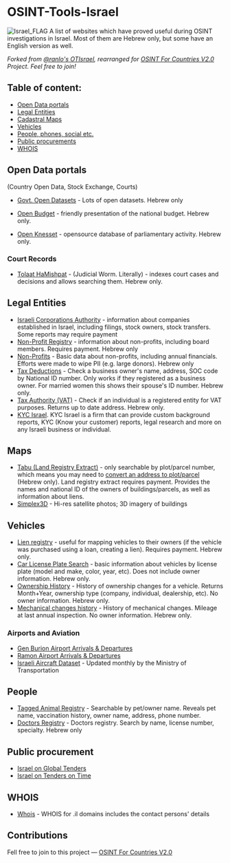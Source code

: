 # OSINT-Tools-Israel
<img src="https://upload.wikimedia.org/wikipedia/commons/thumb/d/d4/Flag_of_Israel.svg/1200px-Flag_of_Israel.svg.png" alt="Israel_FLAG"/>
A list of websites which have proved useful during OSINT investigations in Israel. Most of them are Hebrew only, but some have an English version as well.

*Forked from [@ranlo's OTIsrael](https://github.com/ranlo/OSINT-Tools-Israel), rearranged for [OSINT For Countries V2.0](https://github.com/paulpogoda/OSINT-for-countries-V2.0) Project. Feel free to join!*

## Table of content:
 - [Open Data portals](#open-data-portals)
 - [Legal Entities](#legal-entities)
 - [Cadastral Maps](#maps)
 - [Vehicles](#vehicles)
 - [People, phones, social etc.](#people)
 - [Public procurements](#public-procurement)
 - [WHOIS](#whois)

## Open Data portals
(Country Open Data, Stock Exchange, Courts)
- [Govt. Open Datasets](https://data.gov.il/dataset) - Lots of open datasets. Hebrew only

- [Open Budget](https://next.obudget.org/) - friendly presentation of the national budget. Hebrew only.

- [Open Knesset](https://oknesset.org/) - opensource database of parliamentary activity. Hebrew only.

### Court Records
- [Tolaat HaMishpat](https://xn----8hcborozt8bdd.xn--9dbq2a/%D7%97%D7%99%D7%A4%D7%95%D7%A9#gsc.tab=0) - (Judicial Worm. Literally) - indexes court cases and decisions and allows searching them. Hebrew only.

## Legal Entities
- [Israeli Corporations Authority](https://www.gov.il/en/service/company_extract) - information about companies established in Israel, including filings, stock owners, stock transfers. Some reports may require payment
- [Non-Profit Registry](https://ica.justice.gov.il/Request/OpenRequest?rt=ExposeDocumentsAssociation) - information about non-profits, including board members. Requires payment. Hebrew only
- [Non-Profits](https://www.guidestar.org.il/home) - Basic data about non-profits, including annual financials. Efforts were made to wipe PII (e.g. large donors). Hebrew only
- [Tax Deductions](https://taxinfo.taxes.gov.il/gmishurim/firstPage.aspx) - Check a business owner's name, address, SOC code by National ID number. Only works if they registered as a business owner. For married women this shows their spouse's ID number. Hebrew only.
- [Tax Authority (VAT)](https://taxinfo.taxes.gov.il/emosek/wHzanatTik.aspx) - Check if an individual is a registered entity for VAT purposes. Returns up to date address. Hebrew only.
- [KYC Israel](https://www.kycisrael.com/companies/). KYC Israel is a firm that can provide custom background reports, KYC (Know your customer) reports, legal research and more on any Israeli business or individual.

## Maps
- [Tabu (Land Registry Extract)](https://www.gov.il/en/service/land_registration_extract) - only searchable by plot/parcel number, which means you may need to [convert an address to plot/parcel](https://www.gov.il/apps/mapi/parcel_address/parcel_address.html) (Hebrew only). Land registry extract requires payment. Provides the names and national ID of the owners of buildings/parcels, as well as information about liens.
- [Simplex3D](https://simplex3d.co.il/?en) - Hi-res satellite photos; 3D imagery of buildings

## Vehicles
- [Lien registry](https://www.gov.il/he/service/pawn_perusal) - useful for mapping vehicles to their owners (if the vehicle was purchased using a loan, creating a lien). Requires payment. Hebrew only.
- [Car License Plate Search](https://www.gov.il/he/departments/dynamiccollectors/private-and-commercial-vehicles) - basic information about vehicles by license plate (model and make, color, year, etc). Does not include owner information. Hebrew only.
- [Ownership History](https://www.gov.il/he/Departments/DynamicCollectors/private_vehicle_history_2) - History of ownership changes for a vehicle. Returns Month+Year, ownership type (company, individual, dealership, etc). No owner information. Hebrew only.
- [Mechanical changes history](https://www.gov.il/he/Departments/DynamicCollectors/private_vehicle_history_1) - History of mechanical changes. Mileage at last annual inspection. No owner information. Hebrew only.

### Airports and Aviation
- [Gen Burion Airport Arrivals & Departures](https://www.iaa.gov.il/en/airports/ben-gurion/flight-board/)
- [Ramon Airport Arrivals & Departures](https://www.iaa.gov.il/en/airports/ramon/flight-board/)
- [Israeli Aircraft Dataset](https://data.gov.il/dataset/aircraft_data_il/resource/bc00ed41-75d0-4d0f-9eca-3cd0a2c332cc) - Updated monthly by the Ministry of Transportation


## People 
- [Tagged Animal Registry](https://dogsearch.moag.gov.il/#/pages/pets) - Searchable by pet/owner name. Reveals pet name, vaccination history, owner name, address, phone number.
- [Doctors Registry](https://practitioners.health.gov.il/Practitioners/1/search) - Doctors registry. Search by name, license number, specialty. Hebrew only

## Public procurement
- [Israel on Global Tenders](https://www.globaltenders.com/israel-tenders)
- [Israel on Tenders on Time](https://www.tendersontime.com/israel-tenders/)

## WHOIS
- [Whois](https://en.isoc.org.il/whois) - WHOIS for .il domains includes the contact persons' details

## Contributions
Fell free to join to this project — [OSINT For Countries V2.0](https://github.com/paulpogoda/OSINT-for-countries-V2.0)
